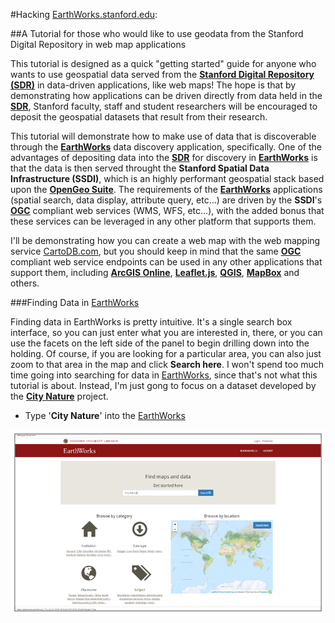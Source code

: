 #Hacking [EarthWorks.stanford.edu](http://earthworks.stanford.edu): 

##A Tutorial for those who would like to use geodata from the Stanford Digital Repository in web map applications

  
This tutorial is designed as a quick "getting started" guide for anyone who wants to use geospatial data served from the [**Stanford Digital Repository (SDR)**](https://sdr.stanford.edu/) in data-driven applications, like web maps! The hope is that by demonstrating how applications can be driven directly from data held in the [**SDR**](https://sdr.stanford.edu/), Stanford faculty, staff and student researchers will be encouraged to deposit the geospatial datasets that result from their research.

This tutorial will demonstrate how to make use of data that is discoverable through the [**EarthWorks**](http://earthworks.stanford.edu) data discovery application, specifically. One of the advantages of depositing data into the [**SDR**](https://sdr.stanford.edu/) for discovery in [**EarthWorks**](http://earthworks.stanford.edu) is that the data is then served throught the **Stanford Spatial Data Infrastructure (SSDI)**, which is an highly performant geospatial stack based upon the [**OpenGeo Suite**](http://boundlessgeo.com/solutions/opengeo-suite/). The requirements of the  [**EarthWorks**](http://earthworks.stanford.edu) applications (spatial search, data display, attribute query, etc...) are driven by the **SSDI**'s [**OGC**](http://www.opengeospatial.org/) compliant web services (WMS, WFS, etc...), with the added bonus that these services can be leveraged in any other platform that supports them. 

 I'll be demonstrating how you can create a web map with the web mapping service [CartoDB.com](http://cartodb.com), but you should keep in mind that the same [**OGC**](http://www.opengeospatial.org/) compliant web service endpoints can be used in any other applications that support them, including [**ArcGIS Online**](http://arcgis.com), [**Leaflet.js**](http://leafletjs.com/), [**QGIS**](http://qgis.org/en/site/), [**MapBox**](https://www.mapbox.com/) and others.

###Finding Data in [EarthWorks](http://earthworks.stanford.edu)

Finding data in EarthWorks is pretty intuitive. It's a single search box interface, so you can just enter what you are interested in, there, or you can use the facets on the left side of the panel to begin drilling down into the holding. Of course, if you are looking for a particular area, you can also just zoom to that area in the map and click **Search here**. I won't spend too much time going into searching for data in [EarthWorks](http://earthworks.stanford.edu), since that's not what this tutorial is about. Instead, I'm just gong to focus on a dataset developed by the [**City Nature**](http://citynature.stanford.edu) project.

* Type '**City Nature**' into the [EarthWorks](http://earthworks.stanford.edu) 

![EarthWorks](images/earthworks.png)

